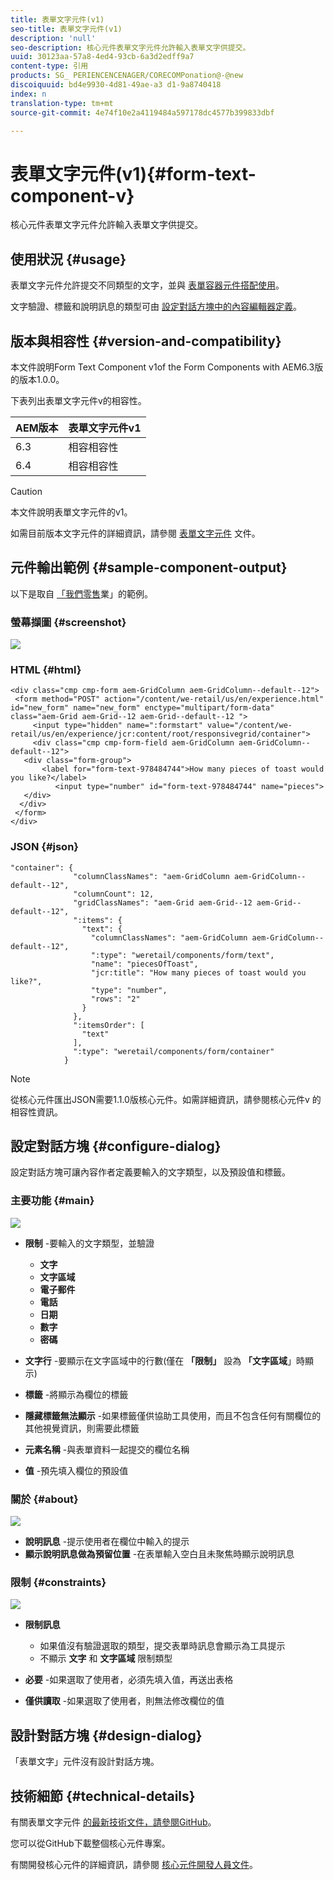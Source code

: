 ```yaml
---
title: 表單文字元件(v1)
seo-title: 表單文字元件(v1)
description: 'null'
seo-description: 核心元件表單文字元件允許輸入表單文字供提交。
uuid: 30123aa-57a8-4ed4-93cb-6a3d2edff9a7
content-type: 引用
products: SG_ PERIENCENCENAGER/CORECOMPonation@-@new
discoiquuid: bd4e9930-4d81-49ae-a3 d1-9a8740418
index: n
translation-type: tm+mt
source-git-commit: 4e74f10e2a4119484a597178dc4577b399833dbf

---
```



# 表單文字元件(v1){#form-text-component-v}

核心元件表單文字元件允許輸入表單文字供提交。

## 使用狀況 {#usage}

表單文字元件允許提交不同類型的文字，並與 [表單容器元件搭配使用](form-container.md)。

文字驗證、標籤和說明訊息的類型可由 [設定對話方塊中的內容編輯器定義](form-text-v1.md#main-pars_title)。

## 版本與相容性 {#version-and-compatibility}

本文件說明Form Text Component v1of the Form Components with AEM6.3版的版本1.0.0。

下表列出表單文字元件v的相容性。

| AEM版本 | 表單文字元件v1 |
|--- |--- |
| 6.3 | 相容相容性 |
| 6.4 | 相容相容性 |

>[!CAUTION]
>
>本文件說明表單文字元件的v1。
>
>如需目前版本文字元件的詳細資訊，請參閱 [表單文字元件](form-text.md) 文件。

## 元件輸出範例 {#sample-component-output}

以下是取自 [「我們零售](https://helpx.adobe.com/experience-manager/6-4/sites/developing/using/we-retail.html)業」的範例。

### 螢幕擷圖 {#screenshot}

![](assets/chlimage_1-22.png)

### HTML {#html}

```
<div class="cmp cmp-form aem-GridColumn aem-GridColumn--default--12">
 <form method="POST" action="/content/we-retail/us/en/experience.html" id="new_form" name="new_form" enctype="multipart/form-data" class="aem-Grid aem-Grid--12 aem-Grid--default--12 ">
     <input type="hidden" name=":formstart" value="/content/we-retail/us/en/experience/jcr:content/root/responsivegrid/container">
     <div class="cmp cmp-form-field aem-GridColumn aem-GridColumn--default--12">
   <div class="form-group">
       <label for="form-text-978484744">How many pieces of toast would you like?</label>
          <input type="number" id="form-text-978484744" name="pieces">
   </div>
  </div>
 </form>
</div>
```

### JSON {#json}

```
"container": {
              "columnClassNames": "aem-GridColumn aem-GridColumn--default--12",
              "columnCount": 12,
              "gridClassNames": "aem-Grid aem-Grid--12 aem-Grid--default--12",
              ":items": {
                "text": {
                  "columnClassNames": "aem-GridColumn aem-GridColumn--default--12",
                  ":type": "weretail/components/form/text",
                  "name": "piecesOfToast",
                  "jcr:title": "How many pieces of toast would you like?",
                  "type": "number",
                  "rows": "2"
                }
              },
              ":itemsOrder": [
                "text"
              ],
              ":type": "weretail/components/form/container"
            }
```

>[!NOTE]
>
>從核心元件匯出JSON需要1.1.0版核心元件。如需詳細資訊，請參閱核心元件v [](versions.md#main-pars_title_236368006) 的相容性資訊。

## 設定對話方塊 {#configure-dialog}

設定對話方塊可讓內容作者定義要輸入的文字類型，以及預設值和標籤。

### 主要功能 {#main}

![](assets/chlimage_1-23.png)

* **限制** -要輸入的文字類型，並驗證

   * **文字**
   * **文字區域**
   * **電子郵件**
   * **電話**
   * **日期**
   * **數字**
   * **密碼**

* **文字行** -要顯示在文字區域中的行數(僅在 **「限制」** 設為 **「文字區域**」時顯示)

* **標籤** -將顯示為欄位的標籤
* **隱藏標籤無法顯示** -如果標籤僅供協助工具使用，而且不包含任何有關欄位的其他視覺資訊，則需要此標籤
* **元素名稱** -與表單資料一起提交的欄位名稱
* **值** -預先填入欄位的預設值

### 關於 {#about}

![](assets/chlimage_1-24.png)

* **說明訊息** -提示使用者在欄位中輸入的提示
* **顯示說明訊息做為預留位置** -在表單輸入空白且未聚焦時顯示說明訊息

### 限制 {#constraints}

![](assets/chlimage_1-25.png)

* **限制訊息**

   * 如果值沒有驗證選取的類型，提交表單時訊息會顯示為工具提示
   * 不顯示 **文字** 和 **文字區域** 限制類型

* **必要** -如果選取了使用者，必須先填入值，再送出表格
* **僅供讀取** -如果選取了使用者，則無法修改欄位的值

## 設計對話方塊 {#design-dialog}

「表單文字」元件沒有設計對話方塊。

## 技術細節 {#technical-details}

有關表單文字元件 [的最新技術文件，請參閱GitHub](https://github.com/adobe/aem-core-wcm-components/tree/master/content/src/content/jcr_root/apps/core/wcm/components/form/text/v1/text)。

您可以從GitHub下載整個核心元件專案。

有關開發核心元件的詳細資訊，請參閱 [核心元件開發人員文件](developing.md)。
